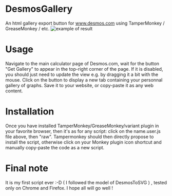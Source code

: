 # DesmosGallery
An html gallery export button for www.desmos.com using TamperMonkey / GreaseMonkey / etc.
![example of result](https://media.discordapp.net/attachments/655972529030037507/830680841066643486/kuE6ri6.png)

# Usage
Navigate to the main calculator page of Desmos.com, wait for the button "Get Gallery" to appear in the top-right corner of the page. If it is disabled, you should just need to update the view e.g. by dragging it a bit with the mouse. Click on the button to display a new tab containing your personnal gallery of graphs. Save it to your website, or copy-paste it as any web content.

# Installation
Once you have installed TamperMonkey/GreaseMonkey/variant plugin in your favorite browser, then it's as for any script: click on the name.user.js file above, then "raw". Tampermonkey should then directly propose to install the script, otherwise click on your Monkey plugin icon shortcut and manually copy-paste the code as a new script.

# Final note
It is my first script ever :-D ( I followed the model of DesmosToSVG ) , tested only on Chrome and Firefox. 
I hope all will go well ! 
